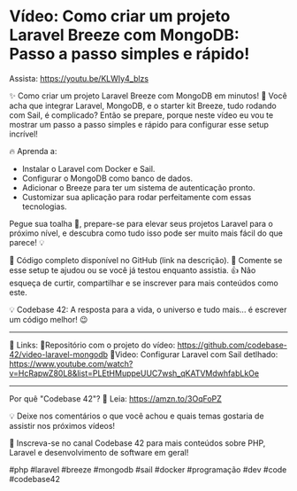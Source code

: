# Vídeo: Como criar um projeto Laravel Breeze com MongoDB: Passo a passo simples e rápido!

Assista: https://youtu.be/KLWIy4_blzs

✨ Como criar um projeto Laravel Breeze com MongoDB em minutos! 🚀
Você acha que integrar Laravel, MongoDB, e o starter kit Breeze, tudo rodando com Sail, é complicado? Então se prepare, porque neste vídeo eu vou te mostrar um passo a passo simples e rápido para configurar esse setup incrível!

🔥 Aprenda a:
- Instalar o Laravel com Docker e Sail.
- Configurar o MongoDB como banco de dados.
- Adicionar o Breeze para ter um sistema de autenticação pronto.
- Customizar sua aplicação para rodar perfeitamente com essas tecnologias.

Pegue sua toalha 🧼, prepare-se para elevar seus projetos Laravel para o próximo nível, e descubra como tudo isso pode ser muito mais fácil do que parece! 💡

🔗 Código completo disponível no GitHub (link na descrição).
💬 Comente se esse setup te ajudou ou se você já testou enquanto assistia.
👍 Não esqueça de curtir, compartilhar e se inscrever para mais conteúdos como este.

💡 Codebase 42: A resposta para a vida, o universo e tudo mais... é escrever um código melhor! 😉

---

🔗 Links:
🔹Repositório com o projeto do vídeo:
https://github.com/codebase-42/video-laravel-mongodb
🔹Video: Configurar Laravel com Sail detlhado:
https://www.youtube.com/watch?v=HcRapwZ80L8&list=PLEtHMuppeUUC7wsh_qKATVMdwhfabLkOe

---

Por quê "Codebase 42"?
📖 Leia: https://amzn.to/3OqFoPZ

💡 Deixe nos comentários o que você achou e quais temas gostaria de assistir nos próximos vídeos!

🚀 Inscreva-se no canal Codebase 42 para mais conteúdos sobre PHP, Laravel e desenvolvimento de software em geral!

#php #laravel #breeze #mongodb #sail #docker #programação #dev #code #codebase42
